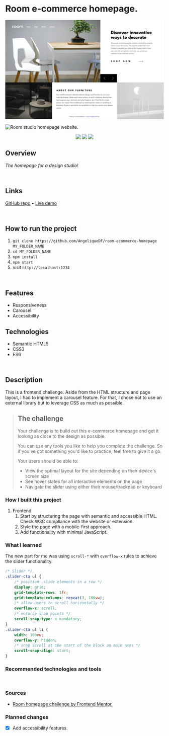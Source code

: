 # Room e-commerce homepage.

![Live version preview for the Room homepage coding challenge](./src/images/room-ecommerce-homepage.vercel.app.png)

![Room studio homepage website.](./placeholder.jpg)

<div align="center">
  <img src="./logo-reactjs.svg">
  <img src="./logo-reactjs.svg">
  <img src="./logo-reactjs.svg">
</div>

## Overview

_The homepage for a design studio!_

<br />

## Links

<p>
<a href="https://github.com/AngeliqueDF/room-ecommerce-homepage">GitHub repo</a> • <a href="https://room-ecommerce-homepage.vercel.app/">Live demo </a>
</p>

<br />

## How to run the project

1. `git clone https://github.com/AngeliqueDF/room-ecommerce-homepage MY_FOLDER_NAME`
2. `cd MY_FOLDER_NAME`
3. `npm install`
4. `npm start`
5. visit `http://localhost:1234`

<br />

## Features

- Responsiveness
- Carousel
- Accessibility

## Technologies

- Semantic HTML5
- CSS3
- ES6

<br />

## Description

This is a frontend challenge. Aside from the HTML structure and page layout, I had to implement a carousel feature. For that, I chose not to use an external library but to leverage CSS as much as possible.

> ## The challenge
>
> Your challenge is to build out this e-commerce homepage and get it looking as close to the design as possible.
>
> You can use any tools you like to help you complete the challenge. So if you've got something you'd like to practice, feel free to give it a go.
>
> Your users should be able to:
>
> - View the optimal layout for the site depending on their device's screen size
> - See hover states for all interactive elements on the page
> - Navigate the slider using either their mouse/trackpad or keyboard

### How I built this project

1. Frontend
   1. Start by structuring the page with semantic and accessible HTML. Check W3C compliance with the website or extension.
   2. Style the page with a mobile-first approach.
   3. Add functionality with minimal JavaScript.

### What I learned

The new part for me was using `scroll-*` with `overflow-x` rules to achieve the slider functionality:

```css
/* Slider */
.slider-cta ul {
	/* position .slide elements in a row */
	display: grid;
	grid-template-rows: 1fr;
	grid-template-columns: repeat(3, 100vw);
	/* allow users to scroll horizontally */
	overflow-x: scroll;
	/* enforce snap points */
	scroll-snap-type: x mandatory;
}
.slider-cta ul li {
	width: 100vw;
	overflow-y: hidden;
	/* snap scroll at the start of the block an main axes */
	scroll-snap-align: start;
}
```

### Recommended technologies and tools

<br />

### Sources

- [Room homepage challenge by Frontend Mentor.](https://www.frontendmentor.io/challenges/room-homepage-BtdBY_ENq)

### Planned changes

- [x] Add accessibility features.
